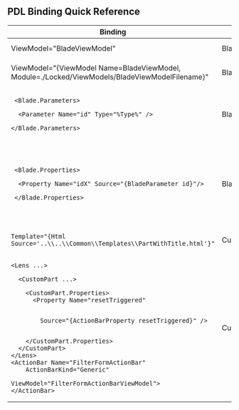 
<a name="pdl-binding-quick-reference"></a>
## PDL Binding Quick Reference


| Binding | Applies To  | Notes | 
| ------- | ----------  | ----- |
| ViewModel="BladeViewModel" | Blade, CustomPart | Binds to filename `BladeViewModel.ts` and class name `BladeViewModel`. | 
| ViewModel="{ViewModel Name=BladeViewModel, Module=./Locked/ViewModels/BladeViewModelFilename}" | Blade, CustomPart    | Binds to `BladeViewModel` defined within `BladeViewModelFilename.ts` located at path `./Locked/ViewModels/` |
| <pre> `<Blade.Parameters>` <br> `  <Parameter Name="id" Type="%Type%" />` <br> `</Blade.Parameters>` </pre>  |  Blade.Parameters    | Blade.Parameters is used to define a collection of Parameter elements that define the parameters the blade is required to receive from the caller. %Type% may be any of the following values {Key, NewEditScope, Output, Supplemental} | <a href="portalfx-blades-parameters.md"> - more detail</a>|
| <pre> `<Blade.Properties>` <br> `  <Property Name="idX" Source="{BladeParameter id}"/>` <br> `</Blade.Properties>`  </pre> |  Blade.Properties    | Blade parameters defined within `Blade.Parameters` can be sent to the blade `ViewModel` by using  a `Blade.Property` collection of `Property` elements that are bound to a Source BladeParameter.  In this example the blade `ViewModel` `onInputsSet` method `inputs` parameter will have a property `inputs.idX` that contains the value of the supplied `BladeParameter` with name id <a href="portalfx-blades-properties.md">- more detail |
| `Template="{Html Source='..\\..\\Common\\Templates\\PartWithTitle.html'}"`    | CustomPart    | Defines a html template for CustomPart located at relative path .\\..\\Common\\Templates\\PartWithTitle.html |
| <pre>`<Lens ...>` <br> `  <CustomPart ...>` <br> `    <CustomPart.Properties>`<br>`      <Property Name="resetTriggered"` <br> `        Source="{ActionBarProperty resetTriggered}" />` <br> `    </CustomPart.Properties>`<br>`  </CustomPart>`<br>`</Lens>`<br>`<ActionBar Name="FilterFormActionBar"`<br>`    ActionBarKind="Generic"`<br>    `ViewModel="FilterFormActionBarViewModel">`<br>`</ActionBar>`    | CustomPart.Properties    | As FilterFormActionBarViewModel.resetTriggered changes, `onInputsSet` will be called on the CustomPart `ViewModel` with parameter `inputs.resetTriggered` defined with the value of `FilterFormActionBarViewModel.resetTriggered` |


